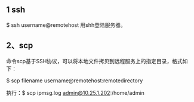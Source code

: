 ## 1 ssh      
 $ ssh username@remotehost 
 用shh登陆服务器。

## 2、scp 
 命令scp基于SSH协议，可以将本地文件拷贝到远程服务上的指定目录，格式如下：
 
 $ scp filename username@remotehost:remotedirectory
 
 执行：$ scp ipmsg.log admin@10.25.1.202:/home/admin